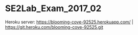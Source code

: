 # SE2Lab_Exam_2017_02

Heroku server:
https://blooming-cove-92525.herokuapp.com/ | https://git.heroku.com/blooming-cove-92525.git